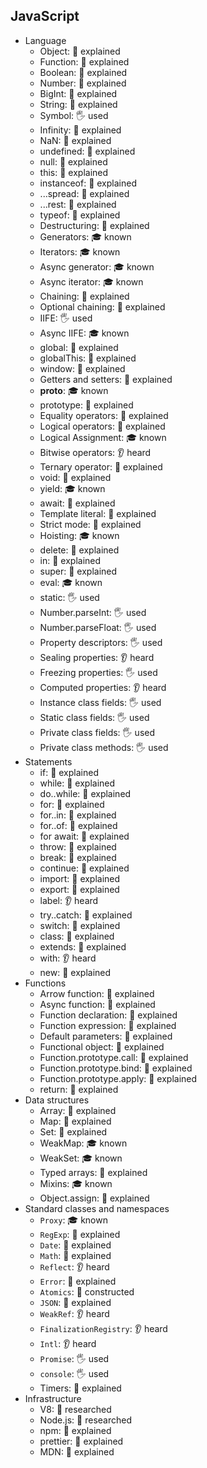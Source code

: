 ## JavaScript

- Language
  - Object: 🙋 explained
  - Function: 🙋 explained
  - Boolean: 🙋 explained
  - Number: 🙋 explained
  - BigInt: 🙋 explained
  - String: 🙋 explained
  - Symbol: 🖐 used
  - Infinity: 🙋 explained
  - NaN: 🙋 explained
  - undefined: 🙋 explained
  - null: 🙋 explained
  - this: 🙋 explained
  - instanceof: 🙋 explained
  - ...spread: 🙋 explained
  - ...rest: 🙋 explained
  - typeof: 🙋 explained
  - Destructuring: 🙋 explained
  - Generators: 🎓 known
  - Iterators: 🎓 known
  - Async generator: 🎓 known
  - Async iterator: 🎓 known
  - Chaining: 🙋 explained
  - Optional chaining: 🙋 explained
  - IIFE: 🖐 used
  - Async IIFE: 🎓 known
  - global: 🙋 explained
  - globalThis: 🙋 explained
  - window: 🙋 explained
  - Getters and setters: 🙋 explained
  - __proto__: 🎓 known
  - prototype: 🙋 explained
  - Equality operators: 🙋 explained
  - Logical operators: 🙋 explained
  - Logical Assignment: 🎓 known
  - Bitwise operators: 👂 heard
  - Ternary operator: 🙋 explained
  - void: 🙋 explained
  - yield: 🎓 known
  - await: 🙋 explained
  - Template literal: 🙋 explained
  - Strict mode: 🙋 explained
  - Hoisting: 🎓 known
  - delete: 🙋 explained
  - in: 🙋 explained
  - super: 🙋 explained
  - eval: 🎓 known
  - static: 🖐 used
  - Number.parseInt: 🖐 used
  - Number.parseFloat: 🖐 used
  - Property descriptors: 🖐 used
  - Sealing properties: 👂 heard
  - Freezing properties: 🖐 used
  - Computed properties: 👂 heard
  - Instance class fields: 🖐 used
  - Static class fields: 🖐 used
  - Private class fields: 🖐 used
  - Private class methods: 🖐 used
- Statements
  - if: 🙋 explained
  - while: 🙋 explained
  - do..while: 🙋 explained
  - for: 🙋 explained
  - for..in: 🙋 explained
  - for..of: 🙋 explained
  - for await: 🙋 explained
  - throw: 🙋 explained
  - break: 🙋 explained
  - continue: 🙋 explained
  - import: 🙋 explained
  - export: 🙋 explained
  - label: 👂 heard
  - try..catch: 🙋 explained
  - switch: 🙋 explained
  - class: 🙋 explained
  - extends: 🙋 explained
  - with: 👂 heard
  - new: 🙋 explained
- Functions
  - Arrow function: 🙋 explained
  - Async function: 🙋 explained
  - Function declaration: 🙋 explained
  - Function expression: 🙋 explained
  - Default parameters: 🙋 explained
  - Functional object: 🙋 explained
  - Function.prototype.call: 🙋 explained
  - Function.prototype.bind: 🙋 explained
  - Function.prototype.apply: 🙋 explained
  - return: 🙋 explained
- Data structures
  - Array: 🙋 explained
  - Map: 🙋 explained
  - Set: 🙋 explained
  - WeakMap: 🎓 known
  - WeakSet: 🎓 known
  - Typed arrays: 🙋 explained
  - Mixins: 🎓 known
  - Object.assign: 🙋 explained
- Standard classes and namespaces
  - `Proxy`: 🎓 known
  - `RegExp`: 🙋 explained
  - `Date`: 🙋 explained
  - `Math`: 🙋 explained
  - `Reflect`: 👂 heard
  - `Error`: 🙋 explained
  - `Atomics`: 🚀 constructed
  - `JSON`: 🙋 explained
  - `WeakRef`: 👂 heard
  - `FinalizationRegistry`: 👂 heard
  - `Intl`: 👂 heard
  - `Promise`: 🖐️ used
  - `console`: 🖐️ used
  - Timers: 🙋 explained
- Infrastructure
  - V8: 🔬 researched
  - Node.js: 🔬 researched
  - npm: 🙋 explained
  - prettier: 🙋 explained
  - MDN: 🙋 explained
